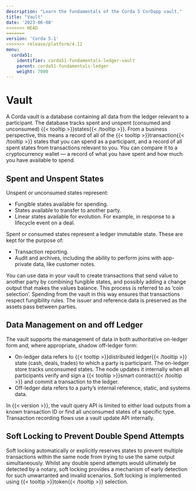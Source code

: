 ```yaml
---
description: "Learn the fundamentals of the Corda 5 CorDapp vault."
title: "Vault"
date: '2023-06-08'
<<<<<<< HEAD
=======
version: 'Corda 5.1'
>>>>>>> release/platform/4.12
menu:
  corda51:
    identifier: corda51-fundamentals-ledger-vault
    parent: corda51-fundamentals-ledger
    weight: 7000
---
```


# Vault

A Corda vault is a database containing all data from the ledger relevant to a participant. The database tracks spent and unspent (consumed and unconsumed) {{< tooltip >}}states{{< /tooltip >}}. From a business perspective, this means a record of all of the {{< tooltip >}}transaction{{< /tooltip >}} states that you can spend as a participant, and a record of all spent states from transactions relevant to you. You can compare it to a cryptocurrency wallet — a record of what you have spent and how much you have available to spend.

## Spent and Unspent States

Unspent or unconsumed states represent:

* Fungible states available for spending.
* States available to transfer to another party.
* Linear states available for evolution. For example, in response to a lifecycle event on a deal.

Spent or consumed states represent a ledger immutable state. These are kept for the purpose of:

* Transaction reporting.
* Audit and archives, including the ability to perform joins with app-private data, like customer notes.

You can use data in your vault to create transactions that send value to another party by combining fungible states, and possibly adding a change output that makes the values balance. This process is referred to as ‘coin selection’.
Spending from the vault in this way ensures that transactions respect fungibility rules. The issuer and reference data is preserved as the assets pass between parties.

## Data Management on and off Ledger

The vault supports the management of data in both authoritative on-ledger form and, where appropriate, shadow off-ledger form:

* On-ledger data refers to {{< tooltip >}}distributed ledger{{< /tooltip >}} state (cash, deals, trades) to which a party is participant. The on-ledger store tracks unconsumed states. The node updates it internally when all participants verify and sign a {{< tooltip >}}smart contract{{< /tooltip >}} and commit a transaction to the ledger.
* Off-ledger data refers to a party’s internal reference, static, and systems data.

In {{< version >}}, the vault query API is limited to either load outputs from a known transaction ID or find all unconsumed states of a specific type.
Transaction recording flows use a vault update API internally.

## Soft Locking to Prevent Double Spend Attempts

Soft locking automatically or explicitly reserves states to prevent multiple transactions within the same node from trying to use the same output simultaneously. Whilst any double spend attempts would ultimately be detected by a notary, soft locking provides a mechanism of early detection for such unwarranted and invalid scenarios.
Soft locking is implemented using {{< tooltip >}}token{{< /tooltip >}} selection.
